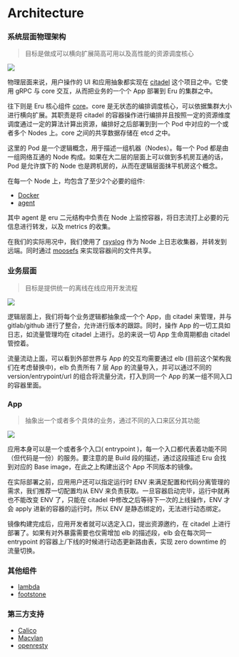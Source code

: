 # Architecture

### 系统层面物理架构

>目标是做成可以横向扩展简高可用以及高性能的资源调度核心

![](img/core.png)

物理层面来说，用户操作的 UI 和应用抽象都实现在 [citadel](https://github.com/projecteru2/citadel) 这个项目之中。它使用 gRPC 与 core 交互，从而把业务的一个个 App 部署到 Eru 的集群之中。

往下则是 Eru 核心组件 [core](https://github.com/projecteru2/core)。core 是无状态的编排调度核心，可以依据集群大小进行横向扩展。其职责是将 citadel 的容器操作进行编排并且按照一定的资源维度调度通过一定的算法计算出资源，编排好之后部署到到一个 Pod 中对应的一个或者多个 Nodes 上。core 之间的共享数据存储在 etcd 之中。

这里的 Pod 是一个逻辑概念，用于描述一组机器（Nodes）。每一个 Pod 都是由一组网络互通的 Node 构成。如果在大二层的层面上可以做到多机房互通的话，Pod 是允许旗下的 Node 也是跨机房的，从而在逻辑层面抹平机房这个概念。

在每一个 Node 上，均包含了至少2个必要的组件:

- [Docker](https://www.docker.com/)
- [agent](https://github.com/projecteru2/agent)

其中 agent 是 eru 二元结构中负责在 Node 上监控容器，将日志流打上必要的元信息进行转发，以及 metrics 的收集。

在我们的实际用况中，我们使用了 [rsyslog](http://www.rsyslog.com/) 作为 Node 上日志收集器，并转发到远端。同时通过 [moosefs](https://moosefs.com/index.html) 来实现容器间的文件共享。

### 业务层面

>目标是提供统一的离线在线应用开发流程

![](img/logic.png)

逻辑层面上，我们将每个业务逻辑都抽象成一个个 App，由 citadel 来管理，并与 gitlab/github 进行了整合，允许进行版本的跟踪。同时，操作 App 的一切工具如日志，如流量管理均在 citadel 上进行。总的来说一切 App 生命周期都由 citadel 管控着。

流量流动上面，可以看到外部世界与 App 的交互均需要通过 elb (目前这个架构我们在考虑替换中)，elb 负责所有 7 层 App 的流量导入，并可以通过不同的 version/entrypoint/url 的组合将流量分流，打入到同一个 App 的某一组不同入口的容器里面。

### App

>抽象出一个或者多个具体的业务，通过不同的入口来区分其功能

![](img/app.png)

应用本身可以是一个或者多个入口( entrypoint )，每一个入口都代表着功能不同（但代码是一份）的服务。要注意的是 Build 段的描述，通过这段描述 Eru 会找到对应的 Base image，在此之上构建出这个 App 不同版本的镜像。

在实际部署之前，应用用户还可以指定运行时 ENV 来满足配置和代码分离管理的需求，我们推荐一切配置均从 ENV 来负责获取。一旦容器启动完毕，运行中就再也不能改变 ENV 了，只能在 citadel 中修改之后等待下一次的上线操作，ENV 才会 apply 进新的容器的运行时。所以 ENV 是静态绑定的，无法进行动态绑定。

镜像构建完成后，应用开发者就可以选定入口，提出资源邀约，在 citadel 上进行部署了。如果有对外暴露需要也仅需增加 elb 的描述段，elb 会在每次同一 entrypoint 的容器上/下线的时候进行动态更新路由表，实现 zero downtime 的流量切换。


### 其他组件

- [lambda](https://github.com/projecteru2/lambda)
- [footstone](https://github.com/projecteru2/footstone)

### 第三方支持

- [Calico](https://www.projectcalico.org/)
- [Macvlan](https://docs.oracle.com/cd/E37670_01/E37355/html/ol_mcvnbr_lxc.html)
- [openresty](https://openresty.org/en/)

